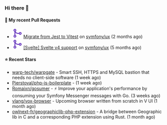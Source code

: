 ### Hi there 👋

#### 🔨 My recent Pull Requests

- ![](./assets/pr-merged.svg) [Migrate from Jest to Vitest](https://github.com/symfony/ux/pull/1202) on [symfony/ux](https://github.com/symfony/ux) (2 months ago)
- ![](./assets/pr-merged.svg) [[Svelte] Svelte v4 support](https://github.com/symfony/ux/pull/1018) on [symfony/ux](https://github.com/symfony/ux) (5 months ago)

#### ⭐ Recent Stars

- [warp-tech/warpgate](https://github.com/warp-tech/warpgate) - Smart SSH, HTTPS and MySQL bastion that needs no client-side software (1 week ago)
- [Pierstoval/php-js-boilerplate](https://github.com/Pierstoval/php-js-boilerplate) -  (1 week ago)
- [Romaixn/gosumer](https://github.com/Romaixn/gosumer) - ⚡ Improve your application&#39;s performance by consuming your Symfony Messenger messages with Go. (3 weeks ago)
- [vlang/vox-browser](https://github.com/vlang/vox-browser) - Upcoming browser written from scratch in V UI (1 month ago)
- [owlnext-fr/geographiclib-php-extension](https://github.com/owlnext-fr/geographiclib-php-extension) - A bridge between Geographic lib in C and a corresponding PHP extension using Rust. (1 month ago)